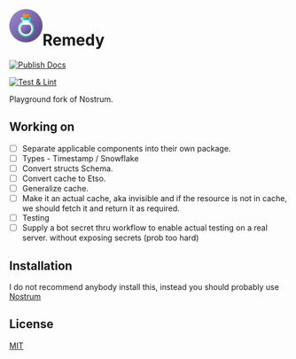 <img align="left" width="60" height="60" src="/remedy.png"> 

# Remedy

[![Publish Docs](https://github.com/bdanklin/remedy/actions/workflows/docs.yml/badge.svg?branch=master)](https://github.com/bdanklin/remedy/actions/workflows/docs.yml)

[![Test & Lint](https://github.com/bdanklin/remedy/actions/workflows/test_and_lint.yml/badge.svg?branch=master)](https://github.com/bdanklin/remedy/actions/workflows/test_and_lint.yml)

Playground fork of Nostrum.

## Working on

- [ ] Separate applicable components into their own package.
- [ ] Types - Timestamp / Snowflake
- [ ] Convert structs Schema.
- [ ] Convert cache to Etso.
- [ ] Generalize cache.
- [ ] Make it an actual cache, aka invisible and if the resource is not in cache, we should fetch it and return it as required.
- [ ] Testing
- [ ] Supply a bot secret thru workflow to enable actual testing on a real server. without exposing secrets (prob too hard)

## Installation

I do not recommend anybody install this, instead you should probably use [Nostrum](https://github.com/Kraigie/nostrum)

## License
[MIT](https://opensource.org/licenses/MIT)

